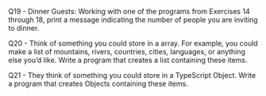 Q19 - Dinner Guests: Working with one of the programs from Exercises 14 through 18, print a message indicating the number of people you are inviting to dinner.

Q20 - Think of something you could store in a array. For example, you could make a list of mountains, rivers, countries, cities, languages, or anything else you’d like. Write a program that creates a list containing these items.

Q21 - They think of something you could store in a TypeScript Object. Write a program that creates Objects containing these items.